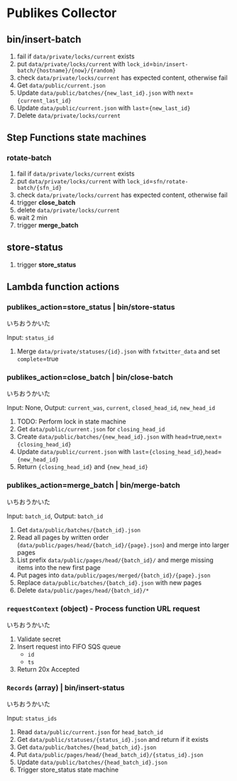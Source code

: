 # Publikes Collector

## bin/insert-batch

1. fail if `data/private/locks/current` exists 
1. put `data/private/locks/current` with `lock_id`=`bin/insert-batch/{hostname}/{now}/{random}`
1. check `data/private/locks/current` has expected content, otherwise fail
1. Get `data/public/current.json`
1. Update `data/public/batches/{new_last_id}.json` with `next`=`{current_last_id}`
1. Update `data/public/current.json` with `last`=`{new_last_id}`
1. Delete `data/private/locks/current`

## Step Functions state machines

### rotate-batch

1. fail if `data/private/locks/current` exists
1. put `data/private/locks/current` with `lock_id`=`sfn/rotate-batch/{sfn_id}`
1. check `data/private/locks/current` has expected content, otherwise fail
1. trigger __close_batch__
1. delete `data/private/locks/current`
1. wait 2 min
1. trigger __merge_batch__

## store-status

1. trigger __store_status__

## Lambda function actions

### publikes_action=store_status | bin/store-status 

いちおうかいた

Input: `status_id`

1. Merge `data/private/statuses/{id}.json` with `fxtwitter_data` and set `complete`=true

### publikes_action=close_batch | bin/close-batch

いちおうかいた

Input: None, Output: `current_was`, `current`, `closed_head_id`, `new_head_id`

1. TODO: Perform lock in state machine
1. Get `data/public/current.json` for `closing_head_id`
1. Create `data/public/batches/{new_head_id}.json` with `head`=true,`next`=`{closing_head_id}`
1. Update `data/public/current.json` with `last`=`{closing_head_id}`,`head`=`{new_head_id}`
1. Return `{closing_head_id}` and `{new_head_id}`

### publikes_action=merge_batch | bin/merge-batch

いちおうかいた

Input: `batch_id`, Output: `batch_id`

1. Get `data/public/batches/{batch_id}.json`
1. Read all pages by written order (`data/public/pages/head/{batch_id}/{page}.json`) and merge into larger pages
1. List prefix `data/public/pages/head/{batch_id}/` and merge missing items into the new first page
1. Put pages into `data/public/pages/merged/{batch_id}/{page}.json`
1. Replace `data/public/batches/{batch_id}.json` with new pages
1. Delete `data/public/pages/head/{batch_id}/*`

### `requestContext` (object) - Process function URL request

いちおうかいた

1. Validate secret
1. Insert request into FIFO SQS queue
   - `id`
   - `ts`
1. Return 20x Accepted

### `Records` (array) | bin/insert-status

いちおうかいた

Input: `status_ids`

1. Read `data/public/current.json` for `head_batch_id`
1. Get `data/public/statuses/{status_id}.json` and return if it exists
1. Get `data/public/batches/{head_batch_id}.json`
1. Put `data/public/pages/head/{head_batch_id}/{status_id}.json`
1. Update `data/public/batches/{head_batch_id}.json`
1. Trigger store_status state machine
